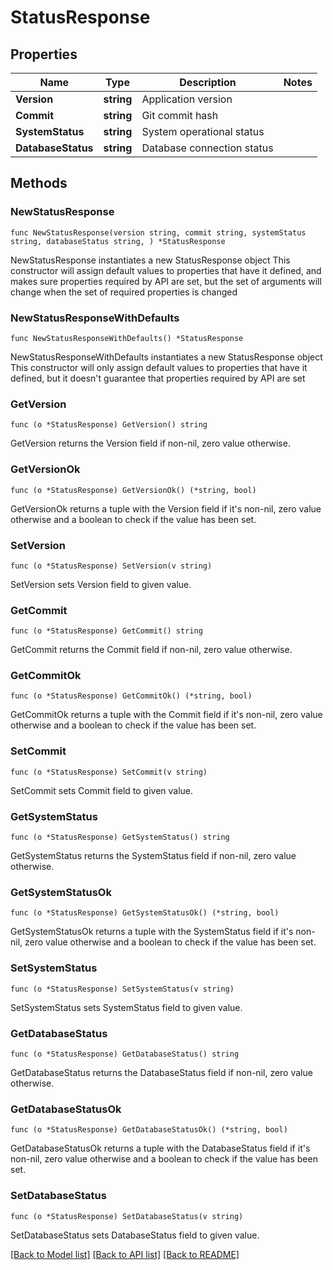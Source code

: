 # StatusResponse

## Properties

Name | Type | Description | Notes
------------ | ------------- | ------------- | -------------
**Version** | **string** | Application version | 
**Commit** | **string** | Git commit hash | 
**SystemStatus** | **string** | System operational status | 
**DatabaseStatus** | **string** | Database connection status | 

## Methods

### NewStatusResponse

`func NewStatusResponse(version string, commit string, systemStatus string, databaseStatus string, ) *StatusResponse`

NewStatusResponse instantiates a new StatusResponse object
This constructor will assign default values to properties that have it defined,
and makes sure properties required by API are set, but the set of arguments
will change when the set of required properties is changed

### NewStatusResponseWithDefaults

`func NewStatusResponseWithDefaults() *StatusResponse`

NewStatusResponseWithDefaults instantiates a new StatusResponse object
This constructor will only assign default values to properties that have it defined,
but it doesn't guarantee that properties required by API are set

### GetVersion

`func (o *StatusResponse) GetVersion() string`

GetVersion returns the Version field if non-nil, zero value otherwise.

### GetVersionOk

`func (o *StatusResponse) GetVersionOk() (*string, bool)`

GetVersionOk returns a tuple with the Version field if it's non-nil, zero value otherwise
and a boolean to check if the value has been set.

### SetVersion

`func (o *StatusResponse) SetVersion(v string)`

SetVersion sets Version field to given value.


### GetCommit

`func (o *StatusResponse) GetCommit() string`

GetCommit returns the Commit field if non-nil, zero value otherwise.

### GetCommitOk

`func (o *StatusResponse) GetCommitOk() (*string, bool)`

GetCommitOk returns a tuple with the Commit field if it's non-nil, zero value otherwise
and a boolean to check if the value has been set.

### SetCommit

`func (o *StatusResponse) SetCommit(v string)`

SetCommit sets Commit field to given value.


### GetSystemStatus

`func (o *StatusResponse) GetSystemStatus() string`

GetSystemStatus returns the SystemStatus field if non-nil, zero value otherwise.

### GetSystemStatusOk

`func (o *StatusResponse) GetSystemStatusOk() (*string, bool)`

GetSystemStatusOk returns a tuple with the SystemStatus field if it's non-nil, zero value otherwise
and a boolean to check if the value has been set.

### SetSystemStatus

`func (o *StatusResponse) SetSystemStatus(v string)`

SetSystemStatus sets SystemStatus field to given value.


### GetDatabaseStatus

`func (o *StatusResponse) GetDatabaseStatus() string`

GetDatabaseStatus returns the DatabaseStatus field if non-nil, zero value otherwise.

### GetDatabaseStatusOk

`func (o *StatusResponse) GetDatabaseStatusOk() (*string, bool)`

GetDatabaseStatusOk returns a tuple with the DatabaseStatus field if it's non-nil, zero value otherwise
and a boolean to check if the value has been set.

### SetDatabaseStatus

`func (o *StatusResponse) SetDatabaseStatus(v string)`

SetDatabaseStatus sets DatabaseStatus field to given value.



[[Back to Model list]](../README.md#documentation-for-models) [[Back to API list]](../README.md#documentation-for-api-endpoints) [[Back to README]](../README.md)


